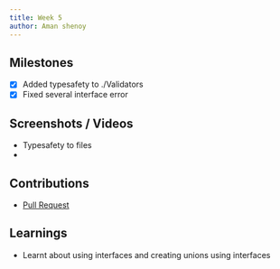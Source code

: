 ```yaml
---
title: Week 5
author: Aman shenoy
---
```


## Milestones
- [x] Added typesafety to ./Validators
- [x] Fixed several interface error

## Screenshots / Videos 
- Typesafety to files
- 

## Contributions
- [Pull Request](https://github.com/coronasafe/teleicu_middleware/pull/74)


## Learnings
- Learnt about using interfaces and creating unions using interfaces